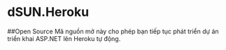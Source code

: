 # dSUN.Heroku
##Open Source
 Mã nguồn mở này cho phép bạn tiếp tục phát triển dự án triển khai ASP.NET lên Heroku tự động.